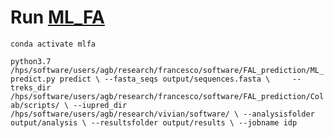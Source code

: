 # Run [ML_FA](https://github.com/VivianMonzon/FAL_prediction)

`conda activate mlfa`


`
python3.7 /hps/software/users/agb/research/francesco/software/FAL_prediction/ML_predict.py predict \
        --fasta_seqs output/sequences.fasta \    
        --treks_dir /hps/software/users/agb/research/francesco/software/FAL_prediction/Colab/scripts/ \
        --iupred_dir /hps/software/users/agb/research/vivian/software/ \
        --analysisfolder output/analysis \
        --resultsfolder output/results \
        --jobname idp 
`